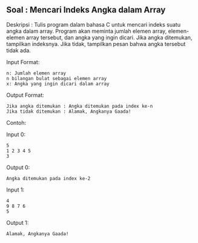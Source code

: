 ## Soal : Mencari Indeks Angka dalam Array

Deskripsi : Tulis program dalam bahasa C untuk mencari indeks suatu angka dalam array. Program akan meminta jumlah elemen array, elemen-elemen array tersebut, dan angka yang ingin dicari. Jika angka ditemukan, tampilkan indeksnya. Jika tidak, tampilkan pesan bahwa angka tersebut tidak ada.

Input Format:
```
n: Jumlah elemen array
n bilangan bulat sebagai elemen array
x: Angka yang ingin dicari dalam array
```

Output Format:
```
Jika angka ditemukan : Angka ditemukan pada index ke-n
Jika tidak ditemukan : Alamak, Angkanya Gaada!
```

Contoh:

Input 0: 
```
5 
1 2 3 4 5 
3
```

Output 0: 
```
Angka ditemukan pada index ke-2
```

Input 1: 
```
4
9 8 7 6 
5
```

Output 1: 
```
Alamak, Angkanya Gaada!
```
